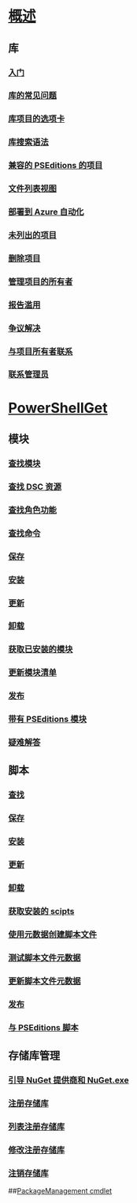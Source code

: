 # [概述](readme.md)
## 库
### [入门](psgallery/psgallery_gettingstarted.md)
### [库的常见问题](psgallery/psgallery_faqs.md)
### [库项目的选项卡](psgallery/psgallery_items_tab.md)
### [库搜索语法](psgallery/psgallery_search_syntax.md)
### [兼容的 PSEditions 的项目](psgallery/psgallery_pseditions.md)
### [文件列表视图](psgallery/psgallery_filelist_feature.md)
### [部署到 Azure 自动化](psgallery/psgallery_deploy_to_azure_automation.md)
### [未列出的项目](psgallery/psgallery_unlist_items.md)
### [删除项目](psgallery/Deleting-Items.md)
### [管理项目的所有者](psgallery/Managing-Item-Owners.md)
### [报告滥用](psgallery/psgallery_report_abuse.md)
### [争议解决](psgallery/psgallery_dispute_resolution.md)
### [与项目所有者联系](psgallery/psgallery_contacting_item_owners.md)
### [联系管理员](psgallery/psgallery_contacting_administrators.md)

# [PowerShellGet](psget/overview.md)
## 模块
### [查找模块](psget/module/psget_find-module.md)
### [查找 DSC 资源](psget/module/psget_find-dscresource.md)
### [查找角色功能](psget/module/psget_find-rolecapability.md)
### [查找命令](psget/module/psget_find-command.md)
### [保存](psget/module/psget_save-module.md)
### [安装](psget/module/psget_install-module.md)
### [更新](psget/module/psget_update-module.md)
### [卸载](psget/module/psget_uninstall-module.md)
### [获取已安装的模块](psget/module/psget_get-installedmodule.md)
### [更新模块清单](psget/module/psget_update-modulemanifest.md)
### [发布](psget/module/psget_publish-module.md)
### [带有 PSEditions 模块](psget/module/modulewithpseditionsupport.md)
### [疑难解答](psget/psget_cmdlets_troubleshooting.md)

## 脚本
### [查找](psget/script/psget_find-script.md)
### [保存](psget/script/psget_save-script.md)
### [安装](psget/script/psget_install-script.md)
### [更新](psget/script/psget_update-script.md)
### [卸载](psget/script/psget_uninstall-script.md)
### [获取安装的 scipts](psget/script/psget_get-installedscript.md)
### [使用元数据创建脚本文件](psget/script/psget_new-scriptfileinfo.md)
### [测试脚本文件元数据](psget/script/psget_test-scriptfileinfo.md)
### [更新脚本文件元数据](psget/script/psget_update-scriptfileinfo.md)
### [发布](psget/script/psget_publish-script.md)
### [与 PSEditions 脚本](psget/script/scriptwithpseditionsupport.md)

## 存储库管理
### [引导 NuGet 提供商和 NuGet.exe](psget/repository/bootstrapping_nuget_proivder_and_exe.md)
### [注册存储库](psget/repository/psget_register-psrepository.md)
### [列表注册存储库](psget/repository/psget_get-psrepository.md)
### [修改注册存储库](psget/repository/psget_set-psrepository.md)
### [注销存储库](psget/repository/psget_unregister-psrepository.md)

##[PackageManagement cmdlet](psget/oneget/PackageManagement_cmdlets.md)
